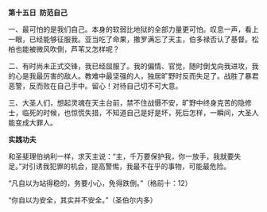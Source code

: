 **第十五日  防范自己**

一、最可怕的是我们自己。本身的软弱比地狱的全部力量更可怕。叹息一声，看上一眼，已经能够征服我。亚当吃了命果，撒罗满忘了天主，伯多禄否认了基督。松柏也能被微风吹倒，芦苇又怎样呢？

二、有时尚未正式交锋，我已经屈服了。我的偏情、官觉，随时倒戈向我进攻，我的心是我最厉害的敌人。教难中最坚强的人，独居旷野时反而失足了。战胜了暴君恶警，反而败在自己手中。留心！对待自己切不可大意。

三、大圣人们，想起灵魂在天主台前，禁不住战慑不安，旷野中终身克苦的隐修士，临死的时候，也惊慌失措，不知道自己是好是坏，死后怎样，一瞬间，大圣人能变成大罪人。

**实践功夫**

和圣斐理伯纳利一样，求天主说：“主，千万要保护我，你一放手，我就要失足。”对引诱我犯罪的机会，提高警惕，我最不在乎的事物，可能最危险。

“凡自以为站得稳的，务要小心，免得跌倒。”（格前十：12）

“你自以为安全，其实并不安全。”（圣伯尔内多）
